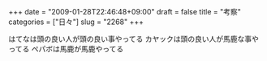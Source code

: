 +++
date = "2009-01-28T22:46:48+09:00"
draft = false
title = "考察"
categories = ["日々"]
slug = "2268"
+++

はてなは頭の良い人が頭の良い事やってる
カヤックは頭の良い人が馬鹿な事やってる
ペパボは馬鹿が馬鹿やってる
